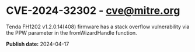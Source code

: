 # CVE-2024-32302 - cve@mitre.org

Tenda FH1202 v1.2.0.14(408) firmware has a stack overflow vulnerability via the PPW parameter in the fromWizardHandle function.

**Publish date:** 2024-04-17

